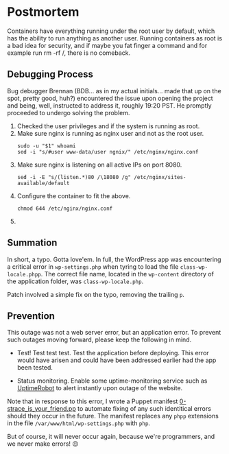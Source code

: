 # Postmortem

Containers have everything running under the root user by default,
which has the ability to run anything as another user. Running containers as root is a bad idea for security,
and if maybe you fat finger a command and for example run rm -rf /, there is no comeback. 

## Debugging Process

Bug debugger Brennan (BDB... as in my actual initials... made that up on the spot, pretty
good, huh?) encountered the issue upon opening the project and being, well, instructed to
address it, roughly 19:20 PST. He promptly proceeded to undergo solving the problem.

1. Checked the user privileges and if the system is running as root.
2. Make sure nginx is running as nginx user and not as the root user.
   ```
   sudo -u "$1" whoami
   sed -i "s/#user www-data/user ngnix/" /etc/nginx/nginx.conf
   ```
3. Make sure nginx is listening on all active IPs on port 8080.
   ```
   sed -i -E "s/(listen.*)80 /\18080 /g" /etc/nginx/sites-available/default
   ```
4. Configure the container to fit the above.
   ```
   chmod 644 /etc/nginx/nginx.conf
   ```
5. 

## Summation

In short, a typo. Gotta love'em. In full, the WordPress app was encountering a critical
error in `wp-settings.php` when tyring to load the file `class-wp-locale.phpp`. The correct
file name, located in the `wp-content` directory of the application folder, was
`class-wp-locale.php`.

Patch involved a simple fix on the typo, removing the trailing `p`.

## Prevention

This outage was not a web server error, but an application error. To prevent such outages
moving forward, please keep the following in mind.

* Test! Test test test. Test the application before deploying. This error would have arisen
and could have been addressed earlier had the app been tested.

* Status monitoring. Enable some uptime-monitoring service such as
[UptimeRobot](./https://uptimerobot.com/) to alert instantly upon outage of the website.

Note that in response to this error, I wrote a Puppet manifest
[0-strace_is_your_friend.pp](https://github.com/bdbaraban/holberton-system_engineering-devops/blob/master/0x17-web_stack_debugging_3/0-strace_is_your_friend.pp)
to automate fixing of any such identitical errors should they occur in the future. The manifest
replaces any `phpp` extensions in the file `/var/www/html/wp-settings.php` with `php`.

But of course, it will never occur again, because we're programmers, and we never make
errors! :wink:
